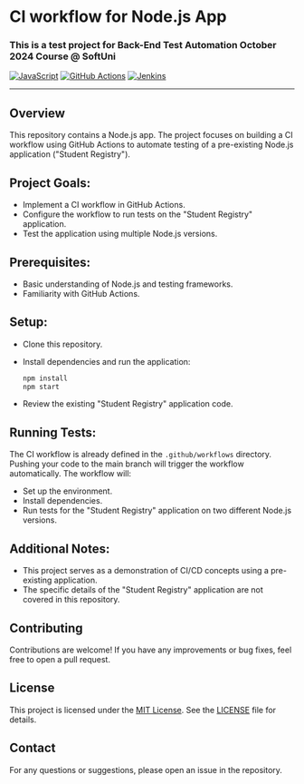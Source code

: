 # CI workflow for Node.js App
### This is a test project for **Back-End Test Automation** October 2024 Course @ SoftUni

[![JavaScript](https://img.shields.io/badge/Made%20with-JavaScript-F7DF1E.svg)](https://developer.mozilla.org/en-US/docs/Web/JavaScript)
[![GitHub Actions](https://img.shields.io/badge/CI-GitHub%20Actions-2088FF.svg)](https://github.com/features/actions)
[![Jenkins](https://img.shields.io/badge/CI-Jenkins-D24939.svg)](https://www.jenkins.io/)

---
## Overview
This repository contains a Node.js app. The project focuses on building a CI workflow using GitHub Actions to automate testing of a pre-existing Node.js application ("Student Registry").

## Project Goals:

- Implement a CI workflow in GitHub Actions.
- Configure the workflow to run tests on the "Student Registry" application.
- Test the application using multiple Node.js versions.

## Prerequisites:

- Basic understanding of Node.js and testing frameworks.
- Familiarity with GitHub Actions.
  
## Setup:

- Clone this repository.
- Install dependencies and run the application:
  
  ``` sh
  npm install
  npm start
  ```
  
- Review the existing "Student Registry" application code.
  
## Running Tests:

The CI workflow is already defined in the `.github/workflows` directory. Pushing your code to the main branch will trigger the workflow automatically. The workflow will:

- Set up the environment.
- Install dependencies.
- Run tests for the "Student Registry" application on two different Node.js versions.
## Additional Notes:

- This project serves as a demonstration of CI/CD concepts using a pre-existing application.
- The specific details of the "Student Registry" application are not covered in this repository.

## Contributing
Contributions are welcome! If you have any improvements or bug fixes, feel free to open a pull request.

## License
This project is licensed under the [MIT License](LICENSE). See the [LICENSE](LICENSE) file for details.

## Contact
For any questions or suggestions, please open an issue in the repository.
